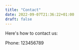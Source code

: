 ```yaml
---
title: "Contact"
date: 2022-09-07T21:36:22+01:00
draft: false
---
```

Here's how to contact us:

Phone: 123456789
